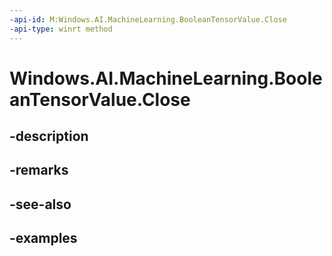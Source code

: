 ```yaml
---
-api-id: M:Windows.AI.MachineLearning.BooleanTensorValue.Close
-api-type: winrt method
---
```


<!-- Method syntax.
public void BooleanTensorValue.Close()
-->

# Windows.AI.MachineLearning.BooleanTensorValue.Close

## -description

## -remarks

## -see-also

## -examples

